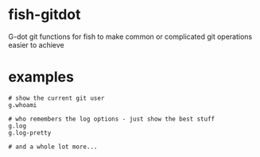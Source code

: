 # fish-gitdot

G-dot git functions for fish to make common or complicated git operations easier to achieve

# examples

```shell
# show the current git user
g.whoami

# who remembers the log options - just show the best stuff
g.log
g.log-pretty

# and a whole lot more...
```
